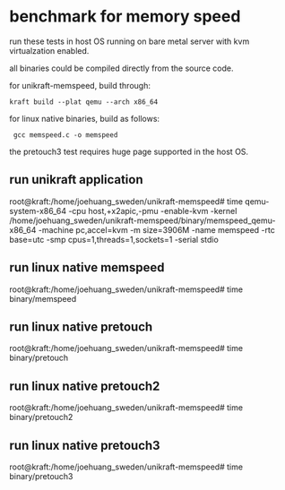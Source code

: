 # benchmark for memory speed

run these tests in host OS running on bare metal server with kvm virtualzation enabled.

all binaries could be compiled directly from the source code.

for unikraft-memspeed, build through:

```
kraft build --plat qemu --arch x86_64
```

for linux native binaries, build as follows:
```
 gcc memspeed.c -o memspeed
```

the pretouch3 test requires huge page supported in the host OS.

## run unikraft application

root@kraft:/home/joehuang_sweden/unikraft-memspeed# time qemu-system-x86_64 -cpu host,+x2apic,-pmu -enable-kvm -kernel /home/joehuang_sweden/unikraft-memspeed/binary/memspeed_qemu-x86_64 -machine pc,accel=kvm -m size=3906M -name memspeed -rtc base=utc -smp cpus=1,threads=1,sockets=1 -serial stdio

## run linux native memspeed

root@kraft:/home/joehuang_sweden/unikraft-memspeed# time binary/memspeed

## run linux native pretouch

root@kraft:/home/joehuang_sweden/unikraft-memspeed# time binary/pretouch

## run linux native pretouch2

root@kraft:/home/joehuang_sweden/unikraft-memspeed# time binary/pretouch2

## run linux native pretouch3

root@kraft:/home/joehuang_sweden/unikraft-memspeed# time binary/pretouch3
